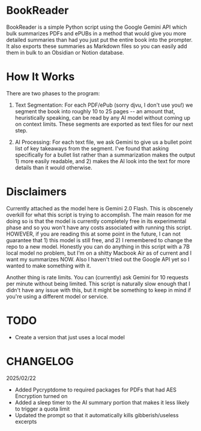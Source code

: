 # BookReader

BookReader is a simple Python script using the Google Gemini API which bulk summarizes PDFs and ePUBs in a method that would give you more detailed summaries than had you just put the entire book into the prompter. It also exports these summaries as Markdown files so you can easily add them in bulk to an Obsidian or Notion database. 

# How It Works

There are two phases to the program:

1. Text Segmentation: For each PDF/ePub (sorry djvu, I don't use you!) we segment the book into roughly 10 to 25 pages -- an amount that, heuristically speaking, can be read by any AI model without coming up on context limits. These segments are exported as text files for our next step.

2. AI Processing: For each text file, we ask Gemini to give us a bullet point list of key takeaways from the segment. I've found that asking specifically for a bullet list rather than a summarization makes the output 1) more easily readable, and 2) makes the AI look into the text for more details than it would otherwise. 


# Disclaimers

Currently attached as the model here is Gemini 2.0 Flash. This is obscenely overkill for what this script is trying to accomplish. The main reason for me doing so is that the model is currently completely free in its experimental phase and so you won't have any costs associated with running this script. HOWEVER, if you are reading this at some point in the future, I can not guarantee that 1) this model is still free, and 2) I remembered to change the repo to a new model. Honestly you can do anything in this script with a 7B local model no problem, but I'm on a shitty Macbook Air as of current and I want my summarizes NOW. Also I haven't tried out the Google API yet so I wanted to make something with it. 

Another thing is rate limits. You can (currently) ask Gemini for 10 requests per minute without being limited. This script is naturally slow enough that I didn't have any issue with this, but it might be something to keep in mind if you're using a different model or service. 


# TODO

- Create a version that just uses a local model


# CHANGELOG 

2025/02/22
- Added Pycryptdome to required packages for PDFs that had AES Encryption turned on
- Added a sleep timer to the AI summary portion that makes it less likely to trigger a quota limit
- Updated the prompt so that it automatically kills gibberish/useless excerpts